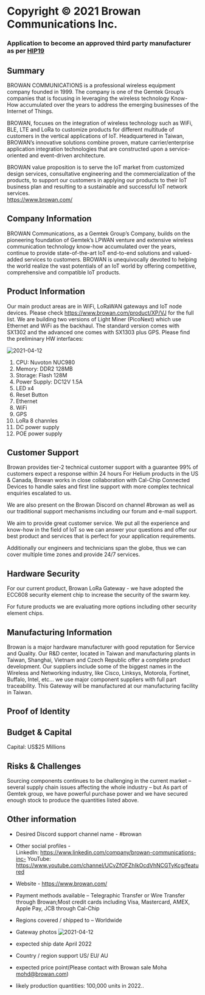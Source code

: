 # Copyright © 2021 Browan Communications Inc.
### Application to become an approved third party manufacturer as per [HIP19](https://github.com/helium/HIP/blob/master/0019-third-party-manufacturers.md)

## Summary

BROWAN COMMUNICATIONS is a professional wireless equipment company founded in 1999. The company is one of the Gemtek Group’s companies that is focusing in leveraging the wireless technology Know-How accumulated over the years to address the emerging businesses of the Internet of Things.

BROWAN, focuses on the integration of wireless technology such as WiFi, BLE, LTE and LoRa to customize products for different multitude of customers in the vertical applications of IoT.  Headquartered in Taiwan, BROWAN’s innovative solutions combine proven, mature carrier/enterprise application integration technologies that are constructed upon a service-oriented and event-driven architecture.

BROWAN value proposition is to serve the IoT market from customized design services, consultative engineering and the commercialization of the products, to support our customers in applying our products to their IoT business plan and resulting to a sustainable and successful IoT network services.  
https://www.browan.com/


## Company Information

BROWAN Communications, as a Gemtek Group’s Company, builds on the pioneering foundation of Gemtek’s LPWAN venture and extensive wireless communication technology know-how accumulated over the years, continue to provide state-of-the-art IoT end-to-end solutions and valued-added services to customers. BROWAN is unequivocally devoted to helping the world realize the vast potentials of an IoT world by offering competitive, comprehensive and compatible IoT products.

## Product Information

Our main product areas are in WiFi, LoRaWAN gateways and IoT node devices. Please check https://www.browan.com/product/XP/VJ for the full list.
We are building two versions of Light Miner (PicoNext) which use Ethernet and WiFi as the backhaul. The standard version comes with SX1302 and the advanced one comes with SX1303 plus GPS. 
Please find the preliminary HW interfaces:

![2021-04-12](https://user-images.githubusercontent.com/47768386/117094000-22c4fe80-ad95-11eb-8694-53746782d98a.png)

1. CPU: Nuvoton NUC980
2. Memory: DDR2 128MB
3. Storage: Flash 128M
4. Power Supply: DC12V 1.5A
5. LED x4
6. Reset Button
7. Ethernet
8. WiFi
9. GPS
10. LoRa 8 channles
11. DC power supply
12. POE power supply 


## Customer Support

Browan provides tier-2 technical customer support with a guarantee 99% of customers expect a response within 24 hours
For Helium products in the US & Canada,  Browan works in close collaboration with Cal-Chip Connected Devices to handle sales and first line support with more complex technical enquiries escalated to us.

We are also present on the Browan Discord on channel #browan as well as our traditional support mechanisms including our forum and e-mail support.

We aim to provide great customer service. We put all the experience and know-how in the field of IoT so we can answer your questions and offer our best product and services that is perfect for your application requirements.

Additionally our engineers and technicians span the globe, thus we can cover multiple time zones and provide 24/7 services.


## Hardware Security

For our current product, Browan LoRa Gateway - we have adopted the ECC608 security element chip to increase the security of the swarm key.

For future products we are evaluating more options including other security element chips.

## Manufacturing Information

Browan is a major hardware manufacturer with good reputation for Service and Quality. Our R&D center, located in Taiwan and manufacturing plants in Taiwan, Shanghai, Vietnam and Czech Republic offer a complete product development. Our suppliers include some of the biggest names in the Wireless and Networking industry, like Cisco, Linksys, Motorola, Fortinet, Buffalo, Intel, etc… we use major component suppliers with full part traceability.
This Gateway will be manufactured at our manufacturing facility in Taiwan. 


## Proof of Identity



## Budget & Capital
Capital: US$25 Millions

## Risks & Challenges

Sourcing components continues to be challenging in the current market – several supply chain issues affecting the whole industry – but As part of Gemtek group, we have powerful purchase power and we have secured enough stock to produce the quantities listed above.

## Other information

* Desired Discord support channel name - #browan
* Other social profiles -  
	LinkedIn:  https://www.linkedin.com/company/browan-communications-inc-
	YouTube: https://www.youtube.com/channel/UCvZfOFZhIkOcdVhNCGTyKcg/featured
* Website - https://www.browan.com/
* Payment methods available – Telegraphic Transfer or Wire Transfer through Browan;Most credit cards including Visa, Mastercard, AMEX, Apple Pay, JCB through Cal-Chip

* Regions covered / shipped to – Worldwide

- Gateway photos
![2021-04-12](https://user-images.githubusercontent.com/47768386/117093961-045f0300-ad95-11eb-9b4d-02450daf4e25.png)

- expected ship date
April 2022
- Country / region support 
US/ EU/ AU
- expected price point(Please contact with Browan sale Moha mohd@browan.com)
- likely production quantities: 100,000 units in 2022.. 


